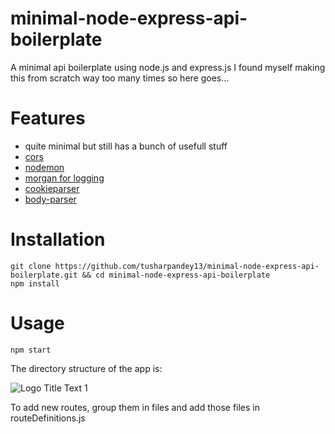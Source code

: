 # minimal-node-express-api-boilerplate
A minimal api boilerplate using node.js and express.js
I found myself making this from scratch way too many times so here goes...

# Features
* quite minimal but still has a bunch of usefull stuff
* [cors](https://www.npmjs.com/package/cors)
* [nodemon](https://www.npmjs.com/package/nodemon)
* [morgan for logging](https://www.npmjs.com/package/morgan)
* [cookieparser](https://www.npmjs.com/package/cookieparser)
* [body-parser](https://www.npmjs.com/package/body-parser)
 
# Installation
    git clone https://github.com/tusharpandey13/minimal-node-express-api-boilerplate.git && cd minimal-node-express-api-boilerplate
    npm install

# Usage
    npm start

The directory structure of the app is:

![](https://i.imgur.com/TzEypmj.png "Logo Title Text 1")

To add new routes, group them in files and add those files in routeDefinitions.js

